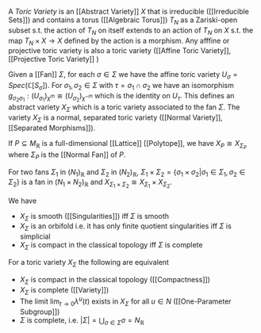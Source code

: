 A *Toric Variety* is an [[Abstract Variety]] $X$ that is irreducible ([[Irreducible Sets]]) and contains a torus ([[Algebraic Torus]]) $T_N$ as a Zariski-open subset s.t. the action of $T_N$ on itself extends to an action of $T_N$ on $X$ s.t. the map $T_N\times X \rightarrow X$ defined by the action is a morphism.
Any afffine or projective toric variety is also a toric variety ([[Affine Toric Variety]],[[Projective Toric Variety]] )

Given a [[Fan]] $\Sigma$, for each $\sigma\in \Sigma$ we have the affine toric variety $U_{\sigma} = Spec(\mathbb{C}[S_{\sigma}])$. For $\sigma_1,\sigma_2\in \Sigma$ with $\tau = \sigma_1\cap\sigma_2$ we have an isomorphism $g_{\sigma_2\sigma_1} : (U_{\sigma_1})_{\chi^m} \cong (U_{\sigma_2})_{\chi^{-m}}$ which is the identity on $U_{\tau}$. This defines an abstract variety $X_{\Sigma}$ which is a toric variety associated to the fan $\Sigma$.
The variety $X_{\Sigma}$ is a normal, separated toric variety ([[Normal Variety]], [[Separated Morphisms]]).

If $P\subseteq M_{\mathbb{R}}$ is a full-dimensional [[Lattice]] [[Polytope]], we have $X_P \cong X_{\Sigma_P}$ where $\Sigma_P$ is the [[Normal Fan]] of $P$.

For two fans $\Sigma_1$ in $(N_1)_{\mathbb{R}}$ and $\Sigma_2$ in $(N_2)_{\mathbb{R}}$, $\Sigma_1\times\Sigma_2 = \{\sigma_1\times \sigma_2 | \sigma_1\in \Sigma_1,\sigma_2\in\Sigma_2\}$ is a fan in $(N_1\times N_2)_{\mathbb{R}}$ and $X_{\Sigma_1\times\Sigma_2} \cong X_{\Sigma_1} \times X_{\Sigma_2}$.

We have 
* $X_{\Sigma}$ is smooth ([[Singularities]]) iff $\Sigma$ is smooth
* $X_{\Sigma}$ is an orbifold i.e. it has only finite quotient singularities iff $\Sigma$ is simplicial 
* $X_{\Sigma}$ is compact in the classical topology iff $\Sigma$ is complete

For a toric variety $X_{\Sigma}$ the following are equivalent 
* $X_{\Sigma}$ is compact in the classical topology ([[Compactness]])
* $X_{\Sigma}$ is complete ([[Variety]])
* The limit $\lim_{t\rightarrow 0} \lambda^u(t)$ exists in $X_{\Sigma}$ for all $u\in N$ ([[One-Parameter Subgroup]])
* $\Sigma$ is complete, i.e. $|\Sigma|=\bigcup_{\sigma\in\Sigma}\sigma =N_{\mathbb{R}}$ 

